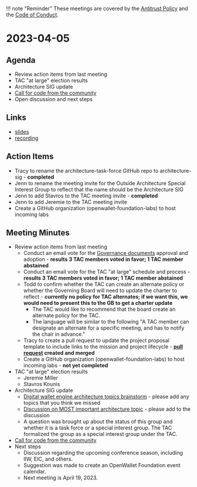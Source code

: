 [//]: # (SPDX-License-Identifier: CC-BY-4.0)

!!! note "Reminder"
    These meetings are covered by the [Antitrust Policy](../governance/antitrust.md) and the [Code of Conduct](../governance/code-of-conduct.md).

# 2023-04-05

## Agenda
- Review action items from last meeting
- TAC "at large" election results
- Architecture SIG update
- [Call for code from the community](https://github.com/openwallet-foundation/project-proposals)
- Open discussion and next steps

## Links
- [slides](https://docs.google.com/presentation/d/1D9d9tNvBSrkcFqO68g6mWlB044AVxdNUGPURqlPlAJc/edit?usp=sharing)
- [recording](https://zoom.us/rec/play/vwv4Se0z-B5UOxwDaEEr6GxO9imZ_PPb7y5AU-8bD9IV4qizHR3czWUcgSBO4Kzfg_zT2KbBfxzIKvQ.i-kgSP0hqSs7h9Bz?continueMode=true&_x_zm_rtaid=4yKo4eiNTHWAGyaLqDxAjg.1680713364042.d23d8563200ceb1c6b2ac60fe798fc59&_x_zm_rhtaid=395)

## Action Items
- Tracy to rename the architecture-task-force GitHub repo to architecture-sig - **completed**
- Jenn to rename the meeting invite for the Outside Architecture Special Interest Group to reflect that the name should be the Architecture SIG
- Jenn to add Stavros to the TAC meeting invite - **completed**
- Jenn to add Jeremie to the TAC meeting invite
- Create a GitHub organization (openwallet-foundation-labs) to host incoming labs

## Meeting Minutes
- Review action items from last meeting
    - Conduct an email vote for the [Governance documents](https://openwallet-foundation.github.io/tac/governance/) approval and adoption - **results 3 TAC members voted in favor; 1 TAC member abstained**
    - Conduct an email vote for the TAC "at large" schedule and process - **results 3 TAC members voted in favor; 1 TAC member abstained**
    - Todd to confirm whether the TAC can create an alternate policy or whether the Governing Board will need to update the charter to reflect - **currently no policy for TAC alternates; if we want this, we would need to present this to the GB to get a charter update**
        - The TAC would like to recommend that the board create an alternate policy for the TAC.
        - The language will be similar to the following "A TAC member can designate an alternate for a specific meeting, and has to notify the chair in advance."
    - Tracy to create a pull request to update the project proposal template to include links to the mission and project lifecycle - **[pull request](https://github.com/openwallet-foundation/project-proposals/pull/6) created and merged**
    - Create a GitHub organization (openwallet-foundation-labs) to host incoming labs - **not yet completed**
- TAC "at large" election results
    - Jeremie Miller
    - Stavros Kounis
- Architecture SIG update
    - [Digital wallet engine architecture topics brainstorm](https://docs.google.com/document/d/1Z2eSMozZ0HqHAPUjGk6p9FGK1ktmsMhDbQMi-EsRQJM/edit) - please add any topics that you think we missed
    - [Discussion on MOST important architecture topic](https://github.com/openwallet-foundation/architecture-sig/discussions/48) - please add to the discussion
    - A question was brought up about the status of this group and whether it is a task force or a special interest group. The TAC formalized the group as a special interest group under the TAC.
- [Call for code from the community](https://github.com/openwallet-foundation/project-proposals)
- Next steps
    - Discussion regarding the upcoming conference season, including IIW, EIC, and others.
    - Suggestion was made to create an OpenWallet Foundation event calendar.
    - Next meeting is April 19, 2023.
